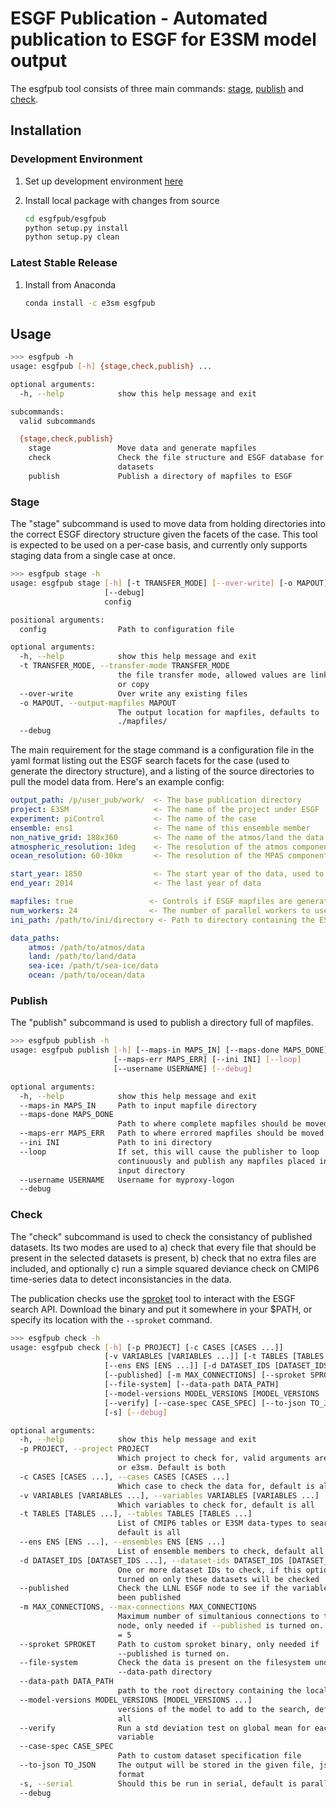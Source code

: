 # ESGF Publication - Automated publication to ESGF for E3SM model output

The esgfpub tool consists of three main commands: [stage](#Stage), [publish](#Publish) and [check](#Check). 

## Installation
### Development Environment 

1. Set up development environment [here](1_developers_guide.md#Getting-Started)

2. Install local package with changes from source
   ```bash
   cd esgfpub/esgfpub
   python setup.py install
   python setup.py clean
   ```
### Latest Stable Release

1. Install from Anaconda 
   ```bash
   conda install -c e3sm esgfpub
   ```

## Usage

```bash
>>> esgfpub -h
usage: esgfpub [-h] {stage,check,publish} ...

optional arguments:
  -h, --help            show this help message and exit

subcommands:
  valid subcommands

  {stage,check,publish}
    stage               Move data and generate mapfiles
    check               Check the file structure and ESGF database for missing
                        datasets
    publish             Publish a directory of mapfiles to ESGF

```

### Stage

The "stage" subcommand is used to move data from holding directories into the correct ESGF directory structure given the facets of the case. This tool is expected to be used on a per-case basis, and currently only supports staging data from a single case at once. 

```bash
>>> esgfpub stage -h
usage: esgfpub stage [-h] [-t TRANSFER_MODE] [--over-write] [-o MAPOUT]
                     [--debug]
                     config

positional arguments:
  config                Path to configuration file

optional arguments:
  -h, --help            show this help message and exit
  -t TRANSFER_MODE, --transfer-mode TRANSFER_MODE
                        the file transfer mode, allowed values are link, move,
                        or copy
  --over-write          Over write any existing files
  -o MAPOUT, --output-mapfiles MAPOUT
                        The output location for mapfiles, defaults to
                        ./mapfiles/
  --debug
```



The main requirement for the stage command is a configuration file in the yaml format listing out the ESGF search facets for the case (used to generate the directory structure), and a listing of the source directories to pull the model data from. Here's an example config:

```yaml
output_path: /p/user_pub/work/  <- The base publication directory
project: E3SM                   <- The name of the project under ESGF
experiment: piControl           <- The name of the case
ensemble: ens1                  <- The name of this ensemble member
non_native_grid: 180x360        <- The name of the atmos/land the data was regridded to
atmospheric_resolution: 1deg    <- The resolution of the atmos component when the model was run
ocean_resolution: 60-30km       <- The resolution of the MPAS component when the model was run

start_year: 1850                <- The start year of the data, used to verify all files are in place
end_year: 2014                  <- The last year of data

mapfiles: true                 <- Controls if ESGF mapfiles are generated after moving the data
num_workers: 24                <- The number of parallel workers to use when hashing files
ini_path: /path/to/ini/directory <- Path to directory containing the ESGF ini files

data_paths:
    atmos: /path/to/atmos/data 
    land: /path/to/land/data
    sea-ice: /path/t/sea-ice/data
    ocean: /path/to/ocean/data
```

### Publish

The "publish" subcommand is used to publish a directory full of mapfiles.

```bash
>>> esgfpub publish -h
usage: esgfpub publish [-h] [--maps-in MAPS_IN] [--maps-done MAPS_DONE]
                       [--maps-err MAPS_ERR] [--ini INI] [--loop]
                       [--username USERNAME] [--debug]

optional arguments:
  -h, --help            show this help message and exit
  --maps-in MAPS_IN     Path to input mapfile directory
  --maps-done MAPS_DONE
                        Path to where complete mapfiles should be moved to
  --maps-err MAPS_ERR   Path to where errored mapfiles should be moved to
  --ini INI             Path to ini directory
  --loop                If set, this will cause the publisher to loop
                        continuously and publish any mapfiles placed in the
                        input directory
  --username USERNAME   Username for myproxy-logon
  --debug
```

### Check

The "check" subcommand is used to check the consistancy of published datasets. Its two modes are used to a) check that every file that should be present in the selected datasets is present, b) check that no extra files are included, and optionally c) run a simple squared deviance check on CMIP6 time-series data to detect inconsistancies in the data.

The publication checks use the [sproket](https://github.com/ESGF/sproket) tool to interact with the ESGF search API. Download the binary and put it somewhere in your $PATH, or specify its location with the `--sproket` command.

```bash
>>> esgfpub check -h
usage: esgfpub check [-h] [-p PROJECT] [-c CASES [CASES ...]]
                     [-v VARIABLES [VARIABLES ...]] [-t TABLES [TABLES ...]]
                     [--ens ENS [ENS ...]] [-d DATASET_IDS [DATASET_IDS ...]]
                     [--published] [-m MAX_CONNECTIONS] [--sproket SPROKET]
                     [--file-system] [--data-path DATA_PATH]
                     [--model-versions MODEL_VERSIONS [MODEL_VERSIONS ...]]
                     [--verify] [--case-spec CASE_SPEC] [--to-json TO_JSON]
                     [-s] [--debug]

optional arguments:
  -h, --help            show this help message and exit
  -p PROJECT, --project PROJECT
                        Which project to check for, valid arguments are cmip6
                        or e3sm. Default is both
  -c CASES [CASES ...], --cases CASES [CASES ...]
                        Which case to check the data for, default is all
  -v VARIABLES [VARIABLES ...], --variables VARIABLES [VARIABLES ...]
                        Which variables to check for, default is all
  -t TABLES [TABLES ...], --tables TABLES [TABLES ...]
                        List of CMIP6 tables or E3SM data-types to search for,
                        default is all
  --ens ENS [ENS ...], --ensembles ENS [ENS ...]
                        List of ensemble members to check, default all
  -d DATASET_IDS [DATASET_IDS ...], --dataset-ids DATASET_IDS [DATASET_IDS ...]
                        One or more dataset IDs to check, if this option is
                        turned on only these datasets will be checked
  --published           Check the LLNL ESGF node to see if the variables have
                        been published
  -m MAX_CONNECTIONS, --max-connections MAX_CONNECTIONS
                        Maximum number of simultanious connections to the ESGF
                        node, only needed if --published is turned on. default
                        = 5
  --sproket SPROKET     Path to custom sproket binary, only needed if
                        --published is turned on.
  --file-system         Check the data is present on the filesystem under the
                        --data-path directory
  --data-path DATA_PATH
                        path to the root directory containing the local data
  --model-versions MODEL_VERSIONS [MODEL_VERSIONS ...]
                        versions of the model to add to the search, default is
                        all
  --verify              Run a std deviation test on global mean for each
                        variable
  --case-spec CASE_SPEC
                        Path to custom dataset specification file
  --to-json TO_JSON     The output will be stored in the given file, json
                        format
  -s, --serial          Should this be run in serial, default is parallel.
  --debug
```